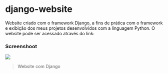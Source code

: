 # django-website
Website criado com o framework Django, a fins de prática com o framework e exibição dos meus projetos desenvolvidos com a linguagem Python.
O website pode ser acessado através do link: 



### Screenshoot
![](https://i.ibb.co/y0C2QTX/Screenshot-2.png)
> Website com Django


